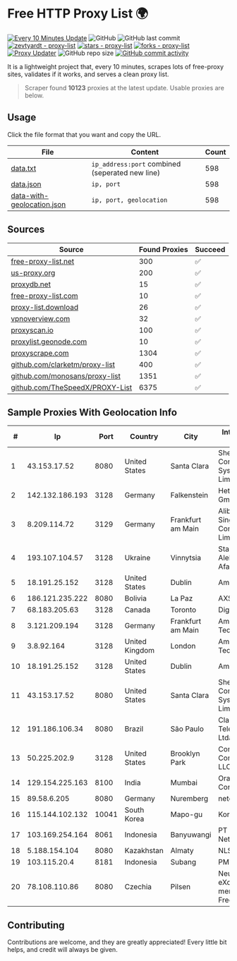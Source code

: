 
# Free HTTP Proxy List 🌍

[![Every 10 Minutes Update](https://github.com/mertguvencli/http-proxy-list/actions/workflows/main.yml/badge.svg?branch=main)](https://github.com/mertguvencli/http-proxy-list/actions/workflows/main.yml)
![GitHub](https://img.shields.io/github/license/mertguvencli/http-proxy-list)
![GitHub last commit](https://img.shields.io/github/last-commit/mertguvencli/http-proxy-list)
[![zevtyardt - proxy-list](https://img.shields.io/static/v1?label=zevtyardt&message=proxy-list&color=blue&logo=github)](https://github.com/zevtyardt/proxy-list "Go to GitHub repo")
[![stars - proxy-list](https://img.shields.io/github/stars/zevtyardt/proxy-list?style=social)](https://github.com/zevtyardt/proxy-list)
[![forks - proxy-list](https://img.shields.io/github/forks/zevtyardt/proxy-list?style=social)](https://github.com/zevtyardt/proxy-list)
[![Proxy Updater](https://github.com/zevtyardt/proxy-list/workflows/Proxy%20Updater/badge.svg)](https://github.com/zevtyardt/proxy-list/actions?query=workflow:"Proxy+Updater")
![GitHub repo size](https://img.shields.io/github/repo-size/zevtyardt/proxy-list)
[![GitHub commit activity](https://img.shields.io/github/commit-activity/m/zevtyardt/proxy-list?logo=commits)](https://github.com/zevtyardt/proxy-list/commits/main)

It is a lightweight project that, every 10 minutes, scrapes lots of free-proxy sites, validates if it works, and serves a clean proxy list.

> Scraper found **10123** proxies at the latest update. Usable proxies are below.

## Usage

Click the file format that you want and copy the URL.

|File|Content|Count|
|----|-------|-----|
|[data.txt](https://raw.githubusercontent.com/mertguvencli/http-proxy-list/main/proxy-list/data.txt)|`ip_address:port` combined (seperated new line)|598|
|[data.json](https://raw.githubusercontent.com/mertguvencli/http-proxy-list/main/proxy-list/data.json)|`ip, port`|598|
|[data-with-geolocation.json](https://raw.githubusercontent.com/mertguvencli/http-proxy-list/main/proxy-list/data-with-geolocation.json)|`ip, port, geolocation`|598|

## Sources

|Source|Found Proxies|Succeed|
|------|-------------|-------|
|[free-proxy-list.net](https://free-proxy-list.net)|300|✅|
|[us-proxy.org](https://www.us-proxy.org)|200|✅|
|[proxydb.net](http://proxydb.net)|15|✅|
|[free-proxy-list.com](https://free-proxy-list.com/?page=&port=&type%5B%5D=http&type%5B%5D=https&up_time=0&search=Search)|10|✅|
|[proxy-list.download](https://www.proxy-list.download/HTTP)|26|✅|
|[vpnoverview.com](https://vpnoverview.com/privacy/anonymous-browsing/free-proxy-servers)|32|✅|
|[proxyscan.io](https://www.proxyscan.io)|100|✅|
|[proxylist.geonode.com](https://proxylist.geonode.com/api/proxy-list?limit=300&page=1&sort_by=lastChecked&sort_type=desc&protocols=http,https)|10|✅|
|[proxyscrape.com](https://api.proxyscrape.com/v2/?request=displayproxies&protocol=http&timeout=10000&country=all&ssl=all&anonymity=all)|1304|✅|
|[github.com/clarketm/proxy-list](https://raw.githubusercontent.com/clarketm/proxy-list/master/proxy-list-raw.txt)|400|✅|
|[github.com/monosans/proxy-list](https://raw.githubusercontent.com/monosans/proxy-list/main/proxies/http.txt)|1351|✅|
|[github.com/TheSpeedX/PROXY-List](https://raw.githubusercontent.com/TheSpeedX/PROXY-List/master/http.txt)|6375|✅|


## Sample Proxies With Geolocation Info

|#|Ip|Port|Country|City|Internet Service Provider|
|-|--|----|-------|----|-------------------------|
|1|43.153.17.52|8080|United States|Santa Clara|Shenzhen Tencent Computer Systems Company Limited|
|2|142.132.186.193|3128|Germany|Falkenstein|Hetzner Online GmbH|
|3|8.209.114.72|3129|Germany|Frankfurt am Main|Alibaba.com Singapore E-Commerce Private Limited|
|4|193.107.104.57|3128|Ukraine|Vinnytsia|Stasishen Aleksandr Afanasiyovich|
|5|18.191.25.152|3128|United States|Dublin|Amazon.com, Inc.|
|6|186.121.235.222|8080|Bolivia|La Paz|AXS Bolivia S. A.|
|7|68.183.205.63|3128|Canada|Toronto|DigitalOcean, LLC|
|8|3.121.209.194|3128|Germany|Frankfurt am Main|Amazon Technologies Inc.|
|9|3.8.92.164|3128|United Kingdom|London|Amazon Technologies Inc.|
|10|18.191.25.152|3128|United States|Dublin|Amazon.com, Inc.|
|11|43.153.17.52|8080|United States|Santa Clara|Shenzhen Tencent Computer Systems Company Limited|
|12|191.186.106.34|8080|Brazil|São Paulo|Claro NXT Telecomunicacoes Ltda|
|13|50.225.202.9|3128|United States|Brooklyn Park|Comcast Cable Communications, LLC|
|14|129.154.225.163|8100|India|Mumbai|Oracle Corporation|
|15|89.58.6.205|8080|Germany|Nuremberg|netcup GmbH|
|16|115.144.102.132|10041|South Korea|Mapo-gu|Korea Telecom|
|17|103.169.254.164|8061|Indonesia|Banyuwangi|PT Master Star Network|
|18|5.188.154.104|8080|Kazakhstan|Almaty|NLS|
|19|103.115.20.4|8181|Indonesia|Subang|PMYNET|
|20|78.108.110.86|8080|Czechia|Pilsen|Neutral Free eXchange members - FreeTel alternate|



## Contributing

Contributions are welcome, and they are greatly appreciated! Every
little bit helps, and credit will always be given.

